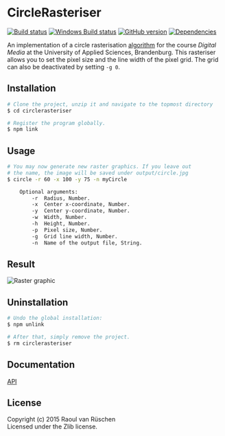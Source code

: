 # CircleRasteriser
[![Build status](https://travis-ci.org/vanruesc/circlerasteriser.svg?branch=master)](https://travis-ci.org/vanruesc/circlerasteriser) 
[![Windows Build status](https://ci.appveyor.com/api/projects/status/7sx1wwmvv2a6o1pm?svg=true)](https://ci.appveyor.com/project/vanruesc/circlerasteriser) 
[![GitHub version](https://badge.fury.io/gh/vanruesc%2Fcirclerasteriser.svg)](http://badge.fury.io/gh/vanruesc%2Fcirclerasteriser) 
[![Dependencies](https://david-dm.org/vanruesc/circlerasteriser.svg?branch=master)](https://david-dm.org/vanruesc/circlerasteriser)

An implementation of a circle rasterisation [algorithm](http://rosettacode.org/wiki/Bitmap/Midpoint_circle_algorithm) 
for the course _Digital Media_ at the University of Applied Sciences, Brandenburg. This rasteriser allows you to set 
the pixel size and the line width of the pixel grid. The grid can also be deactivated by setting ```-g 0```.


## Installation

```sh
# Clone the project, unzip it and navigate to the topmost directory
$ cd circlerasteriser

# Register the program globally.
$ npm link
``` 

## Usage

```sh
# You may now generate new raster graphics. If you leave out
# the name, the image will be saved under output/circle.jpg
$ circle -r 60 -x 100 -y 75 -n myCircle

```

```sh
    Optional arguments:
        -r  Radius, Number.
        -x  Center x-coordinate, Number.
        -y  Center y-coordinate, Number.
        -w  Width, Number.
        -h  Height, Number.
        -p  Pixel size, Number.
        -g  Grid line width, Number.
        -n  Name of the output file, String.
```


## Result

![Raster graphic](http://vanruesc.github.io/circlerasteriser/output/result.jpg)


## Uninstallation

```sh
# Undo the global installation:
$ npm unlink

# After that, simply remove the project.
$ rm circlerasteriser
```


## Documentation

[API](http://vanruesc.github.io/circlerasteriser/docs)


## License

Copyright (c) 2015 Raoul van Rüschen  
Licensed under the Zlib license.
